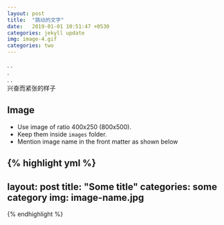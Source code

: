 ```yaml
---
layout: post
title:  "跳动的文字"
date:   2019-01-01 10:51:47 +0530
categories: jekyll update
img: image-4.gif
categories: two
---
```

.
.     
.     
.
.       
兴奋而紧张的样子

## Image

- Use image of ratio 400x250 (800x500). 
- Keep them inside ``images`` folder.
- Mention image name in the front matter as shown below

{% highlight yml %}
---
layout: post
title:  "Some title"
categories: some category
img: image-name.jpg
---
{% endhighlight %}